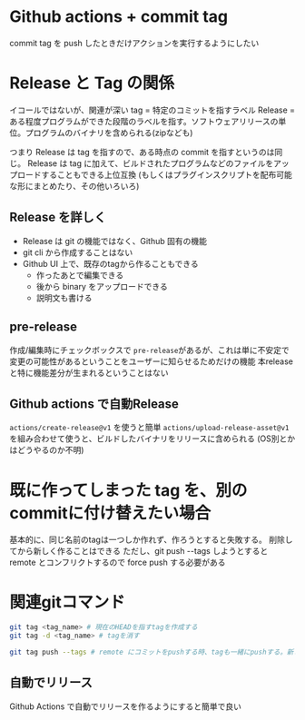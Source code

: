 # Github actions + commit tag

commit tag を push したときだけアクションを実行するようにしたい


# Release と Tag の関係
イコールではないが、関連が深い
tag = 特定のコミットを指すラベル
Release = ある程度プログラムができた段階のラベルを指す。ソフトウェアリリースの単位。プログラムのバイナリを含められる(zipなども)

つまり Release は tag を指すので、ある時点の commit を指すというのは同じ。
Release は tag に加えて、ビルドされたプログラムなどのファイルをアップロードすることもできる上位互換
(もしくはプラグインスクリプトを配布可能な形にまとめたり、その他いろいろ)

## Release を詳しく

- Release は git の機能ではなく、Github 固有の機能
- git cli から作成することはない
- Github UI 上で、既存のtagから作ることもできる
  - 作ったあとで編集できる
  - 後から binary をアップロードできる
  - 説明文も書ける

## pre-release

作成/編集時にチェックボックスで `pre-release`があるが、これは単に不安定で変更の可能性があるということをユーザーに知らせるためだけの機能
本releaseと特に機能差分が生まれるということはない

## Github actions で自動Release

`actions/create-release@v1` を使うと簡単
`actions/upload-release-asset@v1` を組み合わせて使うと、ビルドしたバイナリをリリースに含められる
(OS別とかはどうやるのか不明)

# 既に作ってしまった tag を、別のcommitに付け替えたい場合

基本的に、同じ名前のtagは一つしか作れず、作ろうとすると失敗する。
削除してから新しく作ることはできる
ただし、git push --tags しようとすると remote とコンフリクトするので force push する必要がある

# 関連gitコマンド

```sh
git tag <tag_name> # 現在のHEADを指すtagを作成する
git tag -d <tag_name> # tagを消す

git tag push --tags # remote にコミットをpushする時、tagも一緒にpushする。新しいcommitがなくてもtagだけpushできる
```



## 自動でリリース
Github Actions で自動でリリースを作るようにすると簡単で良い

